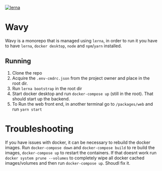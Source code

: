 [![lerna](https://img.shields.io/badge/maintained%20with-lerna-cc00ff.svg)](https://lerna.js.org/)
# Wavy

Wavy is a monorepo that is managed using `lerna`, in order to run it you have to have `lerna`, `docker desktop`, `node` and `npm`/`yarn` installed.

## Running
1. Clone the repo
2. Acquire the `.env-cmdrc.json` from the project owner and place in the root dir. 
3. Run `lerna bootstrap` in the root dir
4. Start docker desktop and run `docker-compose up` (still in the root). That should start up the backend.
5. To Run the web front end, in another terminal go to `/packages/web` and run `yarn start`

# Troubleshooting

If you have issues with docker, it can be necessary to rebuild the docker images. Run `docker-compose down` and `docker-compose build` to re build the images, `docker-compose up` to restart the containers.
If that doesnt work run `docker system prune --volumes` to completely wipe all docker cached images/volumes and then run `docker-compose up`. Shoudl fix it.
